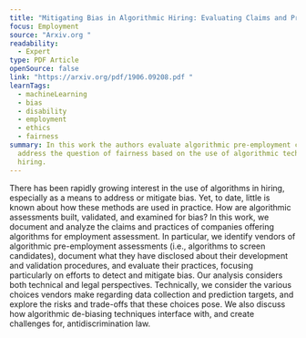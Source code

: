 ```yaml
---
title: "Mitigating Bias in Algorithmic Hiring: Evaluating Claims and Practices"
focus: Employment
source: "Arxiv.org "
readability:
  - Expert
type: PDF Article
openSource: false
link: "https://arxiv.org/pdf/1906.09208.pdf "
learnTags:
  - machineLearning
  - bias
  - disability
  - employment
  - ethics
  - fairness
summary: In this work the authors evaluate algorithmic pre-employment cases to
  address the question of fairness based on the use of algorithmic techniques in
  hiring.
---
```

There has been rapidly growing interest in the use of algorithms in hiring, especially as a means to address or mitigate bias. Yet, to date, little is known about how these methods are used in practice. How are algorithmic assessments built, validated, and examined for bias? In this work, we document and analyze the claims and practices of companies offering algorithms for employment assessment. In particular, we identify vendors of algorithmic pre-employment assessments (i.e., algorithms to screen candidates), document what they have disclosed about their development and validation procedures, and evaluate their practices, focusing particularly on efforts to detect and mitigate bias. Our analysis considers both technical and legal perspectives. Technically, we consider the various choices vendors make regarding data collection and prediction targets, and explore the risks and trade-offs that these choices pose. We also discuss how algorithmic de-biasing techniques interface with, and create challenges for, antidiscrimination law.